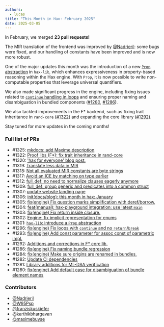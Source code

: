 ```yaml
---
authors:
  - lucas
title: "This Month in Hax: February 2025"
date: 2025-03-05
---
```


In February, we merged **23 pull requests**!

The MIR translation of the frontend was improved by
[@Nadrieril](https://github.com/Nadrieril): some bugs were fixed, and our
handling of constants have been improved and is now more robust. 

One of the major updates this month was the introduction of a new
[`Prop` abstraction](https://github.com/cryspen/hax/pull/1301) in `hax-lib`,
which enhances expressiveness in property-based reasoning within the Hax
engine. With `Prop`, it is now possible to write non-computable properties that leverage universal quantifiers.

We also made significant progress in the engine, including fixing issues
related to [`continue` handling in loops](https://github.com/cryspen/hax/pull/1296) 
and ensuring proper naming and disambiguation in bundled components 
([#1280](https://github.com/cryspen/hax/pull/1280), [#1286](https://github.com/cryspen/hax/pull/1286)).

We also tackled improvements in the F\* backend, such as fixing trait
inheritance in `rand-core` ([#1322](https://github.com/cryspen/hax/pull/1322)) and 
expanding the core library ([#1292](https://github.com/cryspen/hax/pull/1292)).

Stay tuned for more updates in the coming months!

### Full list of PRs

* #1325: [mkdocs: add Maxime description](https://github.com/cryspen/hax/pull/1325)
* #1322: [Proof libs (F*): fix trait inheritance in rand-core](https://github.com/cryspen/hax/pull/1322)
* #1320: ['hax for everyone' blog post.](https://github.com/cryspen/hax/pull/1320)
* #1319: [Translate less data in MIR](https://github.com/cryspen/hax/pull/1319)
* #1318: [ Not all evaluated MIR constants are byte strings](https://github.com/cryspen/hax/pull/1318)
* #1317: [Avoid an ICE by matching on type earlier](https://github.com/cryspen/hax/pull/1317)
* #1312: [full_def: no need to normalize clauses eagerly anymore](https://github.com/cryspen/hax/pull/1312)
* #1309: [full_def: group generic and predicates into a common struct](https://github.com/cryspen/hax/pull/1309)
* #1307: [update website landing page](https://github.com/cryspen/hax/pull/1307)
* #1306: [init(docs/blog): this month in hax: January](https://github.com/cryspen/hax/pull/1306)
* #1305: [fix(engine) Fix question marks simplification with deref/borrow.](https://github.com/cryspen/hax/pull/1305)
* #1304: [feat(manual): hax-playground integration: use latest `main`](https://github.com/cryspen/hax/pull/1304)
* #1303: [fix(engine) Fix return inside closure.](https://github.com/cryspen/hax/pull/1303)
* #1302: [Engine: fix implicit representation for enums](https://github.com/cryspen/hax/pull/1302)
* #1301: [`hax-lib`: introduce a `Prop` abstraction](https://github.com/cryspen/hax/pull/1301)
* #1296: [fix(engine) Fix loops with `continue` and no `return`/`break`](https://github.com/cryspen/hax/pull/1296)
* #1293: [fix(engine) Add const parameter for assoc const of parametric impl.](https://github.com/cryspen/hax/pull/1293)
* #1292: [Additions and corrections in F* core lib.](https://github.com/cryspen/hax/pull/1292)
* #1286: [fix(engine) Fix naming bundle regression](https://github.com/cryspen/hax/pull/1286)
* #1284: [fix(engine) Make sure origins are renamed in bundles.](https://github.com/cryspen/hax/pull/1284)
* #1282: [Update CI dependencies](https://github.com/cryspen/hax/pull/1282)
* #1281: [Library additions for ML-DSA verification](https://github.com/cryspen/hax/pull/1281)
* #1280: [fix(engine) Add default case for disambiguation of bundle element names](https://github.com/cryspen/hax/pull/1280)

### Contributors
* [@Nadrieril](https://github.com/Nadrieril)
* [@W95Psp](https://github.com/W95Psp)
* [@franziskuskiefer](https://github.com/franziskuskiefer)
* [@karthikbhargavan](https://github.com/karthikbhargavan)
* [@maximebuyse](https://github.com/maximebuyse)

